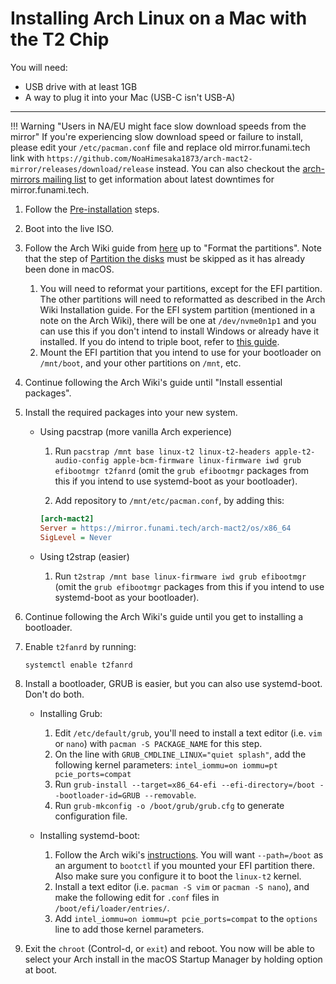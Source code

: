 # Installing Arch Linux on a Mac with the T2 Chip

You will need:

- USB drive with at least 1GB
- A way to plug it into your Mac (USB-C isn't USB-A)

---

!!! Warning "Users in NA/EU might face slow download speeds from the mirror"
    If you're experiencing slow download speed or failure to install, please edit your `/etc/pacman.conf` file and replace old mirror.funami.tech link with `https://github.com/NoaHimesaka1873/arch-mact2-mirror/releases/download/release` instead. You can also checkout the [arch-mirrors mailing list](https://lists.archlinux.org/archives/list/arch-mirrors@lists.archlinux.org/) to get information about latest downtimes for mirror.funami.tech.

1. Follow the [Pre-installation](https://wiki.t2linux.org/guides/preinstall) steps.

2. Boot into the live ISO.

3. Follow the Arch Wiki guide from [here](https://wiki.archlinux.org/title/Installation_guide#Set_the_console_keyboard_layout_and_font) up to "Format the partitions". Note that the step of [Partition the disks](https://wiki.archlinux.org/title/Installation_guide#Partition_the_disks) must be skipped as it has already been done in macOS.

    1. You will need to reformat your partitions, except for the EFI partition. The other partitions will need to reformatted as described in the Arch Wiki Installation guide. For the EFI system partition (mentioned in a note on the Arch Wiki), there will be one at `/dev/nvme0n1p1` and you can use this if you don't intend to install Windows or already have it installed. If you do intend to triple boot, refer to [this guide](https://wiki.t2linux.org/guides/windows/).
    2. Mount the EFI partition that you intend to use for your bootloader on `/mnt/boot`, and your other partitions on `/mnt`, etc.

4. Continue following the Arch Wiki's guide until "Install essential packages".

5. Install the required packages into your new system.

    -    Using pacstrap (more vanilla Arch experience)

         1. Run `pacstrap /mnt base linux-t2 linux-t2-headers apple-t2-audio-config apple-bcm-firmware linux-firmware iwd grub efibootmgr t2fanrd` (omit the `grub efibootmgr` packages from this if you intend to use systemd-boot as your bootloader).

         2. Add repository to `/mnt/etc/pacman.conf`, by adding this:

         ```ini
         [arch-mact2]
         Server = https://mirror.funami.tech/arch-mact2/os/x86_64
         SigLevel = Never
         ```

    -    Using t2strap (easier)

         1. Run `t2strap /mnt base linux-firmware iwd grub efibootmgr` (omit the `grub efibootmgr` packages from this if you intend to use systemd-boot as your bootloader).

6. Continue following the Arch Wiki's guide until you get to installing a bootloader.

7. Enable `t2fanrd` by running:

     ```bash
     systemctl enable t2fanrd
     ```

8. Install a bootloader, GRUB is easier, but you can also use systemd-boot. Don't do both.

    -   Installing Grub:

        1. Edit `/etc/default/grub`, you'll need to install a text editor (i.e. `vim` or `nano`) with `pacman -S PACKAGE_NAME` for this step.
        2. On the line with `GRUB_CMDLINE_LINUX="quiet splash"`, add the following kernel parameters: `intel_iommu=on iommu=pt pcie_ports=compat`
        3. Run `grub-install --target=x86_64-efi --efi-directory=/boot --bootloader-id=GRUB --removable`.
        4. Run `grub-mkconfig -o /boot/grub/grub.cfg` to generate configuration file.

    -   Installing systemd-boot:

        1. Follow the Arch wiki's [instructions](https://wiki.archlinux.org/title/Systemd-boot#Installation). You will want `--path=/boot` as an argument to `bootctl` if you mounted your EFI partition there. Also make sure you configure it to boot the `linux-t2` kernel.
        2. Install a text editor (i.e. `pacman -S vim` or `pacman -S nano`), and make the following edit for `.conf` files in `/boot/efi/loader/entries/`.
        3. Add `intel_iommu=on iommu=pt pcie_ports=compat` to the `options` line to add those kernel parameters.

9. Exit the `chroot` (Control-d, or `exit`) and reboot. You now will be able to select your Arch install in the macOS Startup Manager by holding option at boot.
